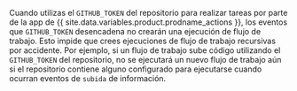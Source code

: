 Cuando utilizas el `GITHUB_TOKEN` del repositorio para realizar tareas por parte de la app de {{ site.data.variables.product.prodname_actions }}, los eventos que `GITHUB_TOKEN` desencadena no crearán una ejecución de flujo de trabajo. Esto impide que crees ejecuciones de flujo de trabajo recursivas por accidente. Por ejemplo, si un flujo de trabajo sube código utilizando el `GITHUB_TOKEN` del repositorio, no se ejecutará un nuevo flujo de trabajo aún si el repositorio contiene alguno configurado para ejecutarse cuando ocurran eventos de `subida` de información.

